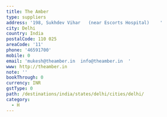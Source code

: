 ```yaml
---
title: The Amber
type: suppliers
address: '198, Sukhdev Vihar   (near Escorts Hospital)    '
city: Delhi
country: India
postalCode: 110 025
areaCode: '11'
phone: '46591700'
mobile: 0
email: 'mukesh@theamber.in  info@theamber.in  '
www: http://theamber.in
note: ''
bookThrough: 0
currency: INR
gstType: 0
path: /destinations/india/states/delhi/cities/delhi/
category:
  - H
---
```


